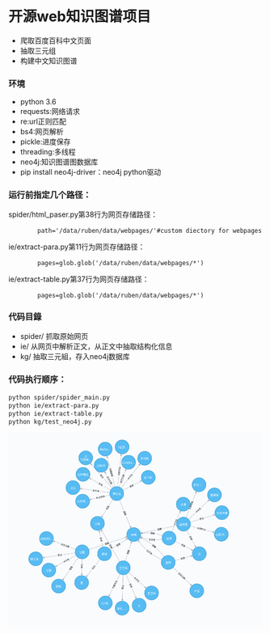 # 开源web知识图谱项目

- 爬取百度百科中文页面
- 抽取三元组
- 构建中文知识图谱

### 环境

- python 3.6
- requests:网络请求
- re:url正则匹配
- bs4:网页解析
- pickle:进度保存
- threading:多线程
- neo4j:知识图谱图数据库
- pip install neo4j-driver：neo4j python驱动

### 运行前指定几个路径：

spider/html_paser.py第38行为网页存储路径：
```
        path='/data/ruben/data/webpages/'#custom diectory for webpages
```
ie/extract-para.py第11行为网页存储路径：
```
        pages=glob.glob('/data/ruben/data/webpages/*')
```
ie/extract-table.py第37行为网页存储路径：
```
        pages=glob.glob('/data/ruben/data/webpages/*')
```

### 代码目錄

- spider/ 抓取原始网页
- ie/ 从网页中解析正文，从正文中抽取结构化信息
- kg/ 抽取三元組，存入neo4j数据库


### 代码执行顺序：

```
python spider/spider_main.py
python ie/extract-para.py
python ie/extract-table.py
python kg/test_neo4j.py
```


![](./kg/kg.png)

